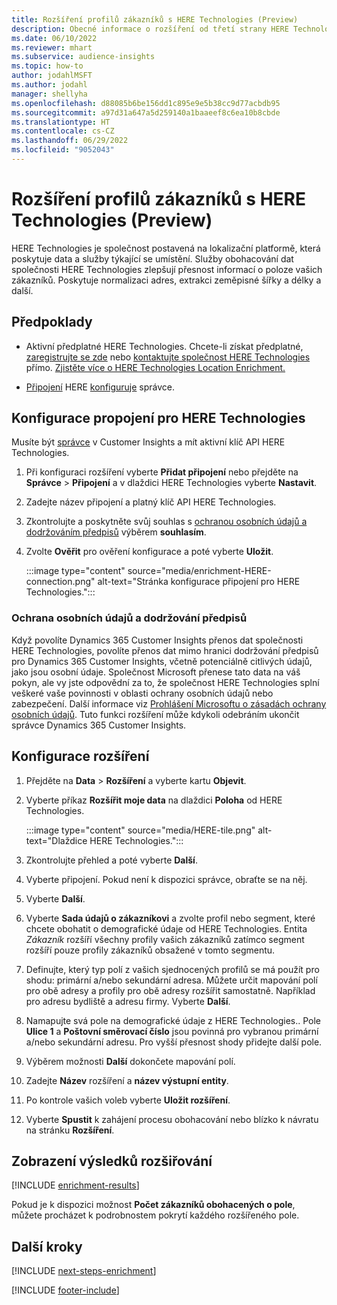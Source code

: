 ```yaml
---
title: Rozšíření profilů zákazníků s HERE Technologies (Preview)
description: Obecné informace o rozšíření od třetí strany HERE Technologies.
ms.date: 06/10/2022
ms.reviewer: mhart
ms.subservice: audience-insights
ms.topic: how-to
author: jodahlMSFT
ms.author: jodahl
manager: shellyha
ms.openlocfilehash: d88085b6be156dd1c895e9e5b38cc9d77acbdb95
ms.sourcegitcommit: a97d31a647a5d259140a1baaeef8c6ea10b8cbde
ms.translationtype: HT
ms.contentlocale: cs-CZ
ms.lasthandoff: 06/29/2022
ms.locfileid: "9052043"
---
```

# <a name="enrich-customer-profiles-with-here-technologies-preview"></a>Rozšíření profilů zákazníků s HERE Technologies (Preview)

HERE Technologies je společnost postavená na lokalizační platformě, která poskytuje data a služby týkající se umístění. Služby obohacování dat společnosti HERE Technologies zlepšují přesnost informací o poloze vašich zákazníků. Poskytuje normalizaci adres, extrakci zeměpisné šířky a délky a další.

## <a name="prerequisites"></a>Předpoklady

- Aktivní předplatné HERE Technologies. Chcete-li získat předplatné, [zaregistrujte se zde](https://developer.here.com/sign-up?utm_medium=referral&utm_source=Microsoft-Dynamics-CI&create=Freemium-Basic) nebo [kontaktujte společnost HERE Technologies](https://developer.here.com/help?utm_medium=referral&utm_source=Microsoft-Dynamics-CI#how-can-we-help-you) přímo. [Zjistěte více o HERE Technologies Location Enrichment.](https://developer.here.com/location-enrichment?cid=Dev-MicrosoftDynamics-DB-0-Dev-&utm_source=MicrosoftDynamics&utm_medium=referral&utm_campaign=Online_Dev_ReferralMicrosoft)

- [Připojení](connections.md) HERE [konfiguruje](#configure-the-connection-for-here-technologies) správce.

## <a name="configure-the-connection-for-here-technologies"></a>Konfigurace propojení pro HERE Technologies

Musíte být [správce](permissions.md#admin) v Customer Insights a mít aktivní klíč API HERE Technologies.

1. Při konfiguraci rozšíření vyberte **Přidat připojení** nebo přejděte na **Správce** > **Připojení** a v dlaždici HERE Technologies vyberte **Nastavit**.

1. Zadejte název připojení a platný klíč API HERE Technologies.

1. Zkontrolujte a poskytněte svůj souhlas s [ochranou osobních údajů a dodržováním předpisů](#data-privacy-and-compliance) výběrem **souhlasím**.

1. Zvolte **Ověřit** pro ověření konfigurace a poté vyberte **Uložit**.

   :::image type="content" source="media/enrichment-HERE-connection.png" alt-text="Stránka konfigurace připojení pro HERE Technologies.":::

### <a name="data-privacy-and-compliance"></a>Ochrana osobních údajů a dodržování předpisů

Když povolíte Dynamics 365 Customer Insights přenos dat společnosti HERE Technologies, povolíte přenos dat mimo hranici dodržování předpisů pro Dynamics 365 Customer Insights, včetně potenciálně citlivých údajů, jako jsou osobní údaje. Společnost Microsoft přenese tato data na váš pokyn, ale vy jste odpovědní za to, že společnost HERE Technologies splní veškeré vaše povinnosti v oblasti ochrany osobních údajů nebo zabezpečení. Další informace viz [Prohlášení Microsoftu o zásadách ochrany osobních údajů](https://go.microsoft.com/fwlink/?linkid=396732).
Tuto funkci rozšíření může kdykoli odebráním ukončit správce Dynamics 365 Customer Insights.

## <a name="configure-the-enrichment"></a>Konfigurace rozšíření

1. Přejděte na **Data** > **Rozšíření** a vyberte kartu **Objevit**.

1. Vyberte příkaz **Rozšířit moje data** na dlaždici **Poloha** od HERE Technologies.

   :::image type="content" source="media/HERE-tile.png" alt-text="Dlaždice HERE Technologies.":::

1. Zkontrolujte přehled a poté vyberte **Další**.

1. Vyberte připojení. Pokud není k dispozici správce, obraťte se na něj.

1. Vyberte **Další**.

1. Vyberte **Sada údajů o zákazníkovi** a zvolte profil nebo segment, které chcete obohatit o demografické údaje od HERE Technologies. Entita *Zákazník* rozšíří všechny profily vašich zákazníků zatímco segment rozšíří pouze profily zákazníků obsažené v tomto segmentu.

1. Definujte, který typ polí z vašich sjednocených profilů se má použít pro shodu: primární a/nebo sekundární adresa. Můžete určit mapování polí pro obě adresy a profily pro obě adresy rozšířit samostatně. Například pro adresu bydliště a adresu firmy. Vyberte **Další**.

1. Namapujte svá pole na demografické údaje z HERE Technologies.. Pole **Ulice 1** a **Poštovní směrovací číslo** jsou povinná pro vybranou primární a/nebo sekundární adresu. Pro vyšší přesnost shody přidejte další pole.

1. Výběrem možnosti **Další** dokončete mapování polí.

1. Zadejte **Název** rozšíření a **název výstupní entity**.

1. Po kontrole vašich voleb vyberte **Uložit rozšíření**.

1. Vyberte **Spustit** k zahájení procesu obohacování nebo blízko k návratu na stránku **Rozšíření**.

## <a name="view-enrichment-results"></a>Zobrazení výsledků rozšiřování

[!INCLUDE [enrichment-results](includes/enrichment-results.md)]

Pokud je k dispozici možnost **Počet zákazníků obohacených o pole**, můžete procházet k podrobnostem pokrytí každého rozšířeného pole.

## <a name="next-steps"></a>Další kroky

[!INCLUDE [next-steps-enrichment](includes/next-steps-enrichment.md)]

[!INCLUDE [footer-include](includes/footer-banner.md)]
